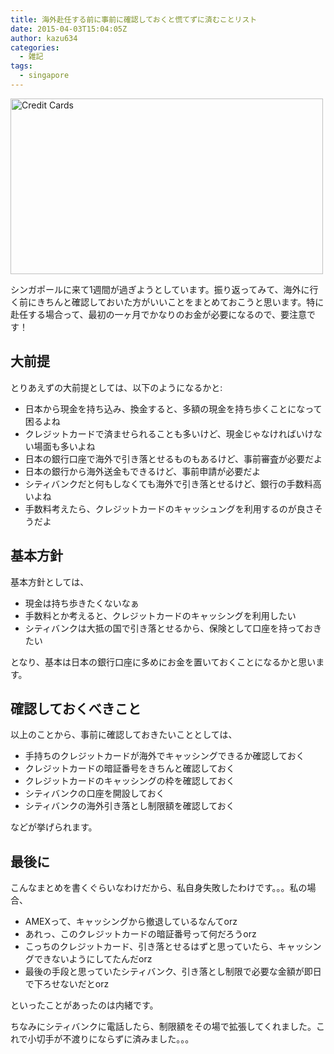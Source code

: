 ```yaml
---
title: 海外赴任する前に事前に確認しておくと慌てずに済むことリスト
date: 2015-04-03T15:04:05Z
author: kazu634
categories:
  - 雑記
tags:
  - singapore
---
```

<a href="http://flic.kr/p/kkUu3B" onclick="__gaTracker('send', 'event', 'outbound-article', 'http://flic.kr/p/kkUu3B', '');"><img class="size-custom aligncenter" title="" src="https://farm8.staticflickr.com/7368/12696032183_0d9622ae98.jpg" alt="Credit Cards" width="500" height="281" /></a>

シンガポールに来て1週間が過ぎようとしています。振り返ってみて、海外に行く前にきちんと確認しておいた方がいいことをまとめておこうと思います。特に赴任する場合って、最初の一ヶ月でかなりのお金が必要になるので、要注意です！

<!--more-->

## 大前提

とりあえずの大前提としては、以下のようになるかと:

  * 日本から現金を持ち込み、換金すると、多額の現金を持ち歩くことになって困るよね
  * クレジットカードで済ませられることも多いけど、現金じゃなければいけない場面も多いよね
  * 日本の銀行口座で海外で引き落とせるものもあるけど、事前審査が必要だよ
  * 日本の銀行から海外送金もできるけど、事前申請が必要だよ
  * シティバンクだと何もしなくても海外で引き落とせるけど、銀行の手数料高いよね
  * 手数料考えたら、クレジットカードのキャッシュングを利用するのが良さそうだよ

## 基本方針

基本方針としては、

  * 現金は持ち歩きたくないなぁ
  * 手数料とか考えると、クレジットカードのキャッシングを利用したい
  * シティバンクは大抵の国で引き落とせるから、保険として口座を持っておきたい

となり、基本は日本の銀行口座に多めにお金を置いておくことになるかと思います。

## 確認しておくべきこと

以上のことから、事前に確認しておきたいこととしては、

  * 手持ちのクレジットカードが海外でキャッシングできるか確認しておく
  * クレジットカードの暗証番号をきちんと確認しておく
  * クレジットカードのキャッシングの枠を確認しておく
  * シティバンクの口座を開設しておく
  * シティバンクの海外引き落とし制限額を確認しておく

などが挙げられます。

## 最後に

こんなまとめを書くぐらいなわけだから、私自身失敗したわけです。。。私の場合、

  * AMEXって、キャッシングから撤退しているなんてorz
  * あれっ、このクレジットカードの暗証番号って何だろうorz
  * こっちのクレジットカード、引き落とせるはずと思っていたら、キャッシングできないようにしてたんだorz
  * 最後の手段と思っていたシティバンク、引き落とし制限で必要な金額が即日で下ろせないだとorz

といったことがあったのは内緒です。

ちなみにシティバンクに電話したら、制限額をその場で拡張してくれました。これで小切手が不渡りにならずに済みました。。。
